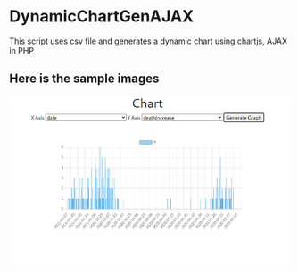# DynamicChartGenAJAX
This script uses csv file and generates a dynamic chart using chartjs, AJAX in PHP


## Here is the sample images

![Image1](1.png)